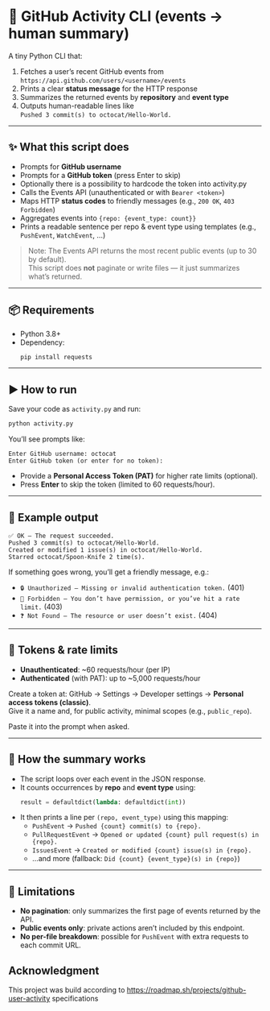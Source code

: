 # 🐙 GitHub Activity CLI (events → human summary)

A tiny Python CLI that:
1) Fetches a user’s recent GitHub events from  
   `https://api.github.com/users/<username>/events`
2) Prints a clear **status message** for the HTTP response
3) Summarizes the returned events by **repository** and **event type**
4) Outputs human-readable lines like  
   `Pushed 3 commit(s) to octocat/Hello-World.`

---

## ✨ What this script does

- Prompts for **GitHub username**
- Prompts for a **GitHub token** (press Enter to skip)
- Optionally there is a possibility to hardcode the token into activity.py 
- Calls the Events API (unauthenticated or with `Bearer <token>`)
- Maps HTTP **status codes** to friendly messages (e.g., `200 OK`, `403 Forbidden`)
- Aggregates events into `{repo: {event_type: count}}`
- Prints a readable sentence per repo & event type using templates (e.g., `PushEvent`, `WatchEvent`, …)

> Note: The Events API returns the most recent public events (up to 30 by default).  
> This script does **not** paginate or write files — it just summarizes what’s returned.

---

## 📦 Requirements

- Python 3.8+
- Dependency:
  ```bash
  pip install requests
  ```

---

## ▶️ How to run

Save your code as `activity.py` and run:

```bash
python activity.py
```

You’ll see prompts like:

```
Enter GitHub username: octocat
Enter GitHub token (or enter for no token):
```

- Provide a **Personal Access Token (PAT)** for higher rate limits (optional).
- Press **Enter** to skip the token (limited to 60 requests/hour).

---

## 🧪 Example output

```
✅ OK — The request succeeded.
Pushed 3 commit(s) to octocat/Hello-World.
Created or modified 1 issue(s) in octocat/Hello-World.
Starred octocat/Spoon-Knife 2 time(s).
```

If something goes wrong, you’ll get a friendly message, e.g.:

- `🔒 Unauthorized — Missing or invalid authentication token.` (401)  
- `🚫 Forbidden — You don’t have permission, or you’ve hit a rate limit.` (403)  
- `❓ Not Found — The resource or user doesn’t exist.` (404)

---

## 🔐 Tokens & rate limits

- **Unauthenticated**: ~60 requests/hour (per IP)
- **Authenticated** (with PAT): up to ~5,000 requests/hour

Create a token at: GitHub → Settings → Developer settings → **Personal access tokens (classic)**.  
Give it a name and, for public activity, minimal scopes (e.g., `public_repo`).

Paste it into the prompt when asked.

---

## 🧠 How the summary works

- The script loops over each event in the JSON response.
- It counts occurrences by **repo** and **event type** using:
  ```python
  result = defaultdict(lambda: defaultdict(int))
  ```
- It then prints a line per `(repo, event_type)` using this mapping:
  - `PushEvent` → `Pushed {count} commit(s) to {repo}.`
  - `PullRequestEvent` → `Opened or updated {count} pull request(s) in {repo}.`
  - `IssuesEvent` → `Created or modified {count} issue(s) in {repo}.`
  - …and more (fallback: `Did {count} {event_type}(s) in {repo}`)

---

## 🚧 Limitations

- **No pagination**: only summarizes the first page of events returned by the API.
- **Public events only**: private actions aren’t included by this endpoint.
- **No per-file breakdown**: possible for `PushEvent` with extra requests to each commit URL.

## Acknowledgment 

This project was build according to https://roadmap.sh/projects/github-user-activity specifications

